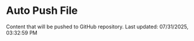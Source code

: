 # Auto Push File

Content that will be pushed to GitHub repository.
Last updated: 07/31/2025, 03:32:59 PM
